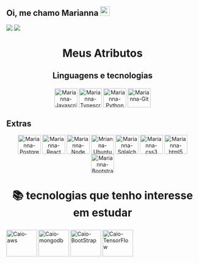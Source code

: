 

## Oi, me chamo Marianna <img src="https://media.giphy.com/media/hvRJCLFzcasrR4ia7z/giphy.gif" width="25px">

  <a href = "mailto:marianna.baldez@gmail.com"><img src="https://img.shields.io/badge/-Gmail-%23333?style=for-the-badge&logo=gmail&logoColor=white" target="_blank"></a>
  <a href="https://www.linkedin.com/in/marianna-baldez-gomes-90b409191/" target="_blank"><img src="https://img.shields.io/badge/-LinkedIn-%230077B5?style=for-the-badge&logo=linkedin&logoColor=white" target="_blank"></a> 

 # <p align=center>  Meus Atributos

  ## <p align=center> Linguagens e tecnologias

  <div style="display: inline_block" align=center>
   <img align="center" alt="Marianna-Javascript" height="50" width="60" src="https://cdn.jsdelivr.net/gh/devicons/devicon/icons/javascript/javascript-original.svg"/>
   <img align="center" alt="Marianna-Typescript" height="50" width="60" src="https://cdn.jsdelivr.net/gh/devicons/devicon/icons/typescript/typescript-original.svg">
   <img align="center" alt="Marianna-Python" height="50" width="60" src="https://cdn.jsdelivr.net/gh/devicons/devicon/icons/python/python-original.svg" />
   <img align="center" alt="Marianna-Git" height="50" width="60" src="https://cdn.jsdelivr.net/gh/devicons/devicon/icons/git/git-original.svg" />
  
  </div>
   
   
   ## Extras

  <div style="display: inline_block" align=center>
  <img align="center" alt="Marianna-Postgresql" height="50" width="60" src="https://cdn.jsdelivr.net/gh/devicons/devicon/icons/postgresql/postgresql-original.svg" />
  <img align="center" alt="Marianna-React" height="50" width="60" src="https://cdn.jsdelivr.net/gh/devicons/devicon/icons/react/react-original.svg" />
  <img align="center" alt="Marianna-Node" height="50" width="60" src="https://cdn.jsdelivr.net/gh/devicons/devicon/icons/nodejs/nodejs-original.svg" />
  <img align="center" alt="Mrianna-Ubuntu" height="50" width="60" src="https://cdn.jsdelivr.net/gh/devicons/devicon/icons/ubuntu/ubuntu-plain.svg" />
  <img align="center" alt="Marianna-Sqlalchemy" height="50" width="60" src="https://cdn.jsdelivr.net/gh/devicons/devicon/icons/sqlalchemy/sqlalchemy-original.svg" />
  <img align="center" alt="Marianna-css3" height="50" width="60" src="https://cdn.jsdelivr.net/gh/devicons/devicon/icons/css3/css3-original.svg" />
  <img align="center" alt="Marianna-html5" height="50" width="60"src="https://cdn.jsdelivr.net/gh/devicons/devicon/icons/html5/html5-original.svg" />
  <img align="center" alt="Marianna-Bootstrap" height="50" width="60" src="https://cdn.jsdelivr.net/gh/devicons/devicon/icons/bootstrap/bootstrap-plain.svg" />
   
   
 </div>

  # <p align=center> 📚 tecnologias que tenho interesse em estudar

  <img align="center" alt= "Caio-aws" height="70" width="80" src="https://cdn.jsdelivr.net/gh/devicons/devicon/icons/amazonwebservices/amazonwebservices-original.svg" />
  <img align="center" alt= "Caio-mongodb" height="70" width="80" src="https://cdn.jsdelivr.net/gh/devicons/devicon/icons/mongodb/mongodb-original-wordmark.svg" />
  <img align="center" alt= "Caio-BootStrap" height="70" width="80" src="https://cdn.jsdelivr.net/gh/devicons/devicon/icons/bootstrap/bootstrap-plain-wordmark.svg" />
  <img align="center" alt= "Caio-TensorFlow" height="70" width="80" src="https://cdn.jsdelivr.net/gh/devicons/devicon/icons/tensorflow/tensorflow-original.svg" />
